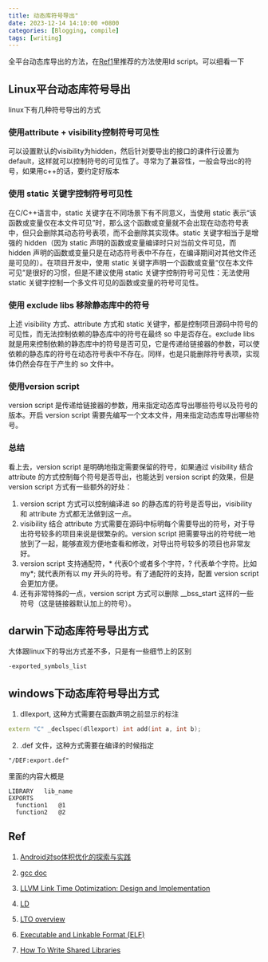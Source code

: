 ```yaml
---
title: 动态库符号导出"
date: 2023-12-14 14:10:00 +0800
categories: [Blogging, compile]
tags: [writing]
---
```


全平台动态库导出的方法，在[Ref1](#ref)里推荐的方法使用ld script。可以细看一下

## Linux平台动态库符号导出

linux下有几种符号导出的方式

### 使用attribute + visibility控制符号可见性

可以设置默认的visibility为hidden，然后针对要导出的接口的课件行设置为default，这样就可以控制符号的可见性了。寻常为了兼容性，一般会导出c的符号，如果用c++的话，要约定好版本

### 使用 static 关键字控制符号可见性

在C/C++语言中，static 关键字在不同场景下有不同意义，当使用 static 表示“该函数或变量仅在本文件可见”时，那么这个函数或变量就不会出现在动态符号表中，但只会删除其动态符号表项，而不会删除其实现体。static 关键字相当于是增强的 hidden（因为 static 声明的函数或变量编译时只对当前文件可见，而 hidden 声明的函数或变量只是在动态符号表中不存在，在编译期间对其他文件还是可见的）。在项目开发中，使用 static 关键字声明一个函数或变量“仅在本文件可见”是很好的习惯，但是不建议使用 static 关键字控制符号可见性：无法使用 static 关键字控制一个多文件可见的函数或变量的符号可见性。


### 使用 exclude libs 移除静态库中的符号

上述 visibility 方式、attribute 方式和 static 关键字，都是控制项目源码中符号的可见性，而无法控制依赖的静态库中的符号在最终 so 中是否存在。exclude libs 就是用来控制依赖的静态库中的符号是否可见，它是传递给链接器的参数，可以使依赖的静态库的符号在动态符号表中不存在。同样，也是只能删除符号表项，实现体仍然会存在于产生的 so 文件中。

### 使用version script

version script 是传递给链接器的参数，用来指定动态库导出哪些符号以及符号的版本。开启 version script 需要先编写一个文本文件，用来指定动态库导出哪些符号。


### 总结

看上去，version script 是明确地指定需要保留的符号，如果通过 visibility 结合 attribute 的方式控制每个符号是否导出，也能达到 version script 的效果，但是 version script 方式有一些额外的好处：

1. version script 方式可以控制编译进 so 的静态库的符号是否导出，visibility 和 attribute 方式都无法做到这一点。
2. visibility 结合 attribute 方式需要在源码中标明每个需要导出的符号，对于导出符号较多的项目来说是很繁杂的。version script 把需要导出的符号统一地放到了一起，能够直观方便地查看和修改，对导出符号较多的项目也非常友好。
3. version script 支持通配符，* 代表0个或者多个字符，? 代表单个字符。比如 my*; 就代表所有以 my 开头的符号。有了通配符的支持，配置 version script 会更加方便。
4. 还有非常特殊的一点，version script 方式可以删除 __bss_start 这样的一些符号（这是链接器默认加上的符号）。


## darwin下动态库符号导出方式

大体跟linux下的导出方式差不多，只是有一些细节上的区别

```bash
-exported_symbols_list
```

## windows下动态库符号导出方式

1. dllexport, 这种方式需要在函数声明之前显示的标注

```cpp
extern "C" _declspec(dllexport) int add(int a, int b);
```

2. .def 文件，这种方式需要在编译的时候指定

```shell
"/DEF:export.def"
```

里面的内容大概是

```
LIBRARY   lib_name
EXPORTS
  function1   @1
  function2   @2
```


## Ref

1. [Android对so体积优化的探索与实践](https://tech.meituan.com/2022/06/02/meituans-technical-exploration-and-practice-of-android-so-volume-optimization.html)

2. [gcc doc](https://gcc.gnu.org/onlinedocs/gcc)

3. [LLVM Link Time Optimization: Design and Implementation](https://llvm.org/docs/LinkTimeOptimization.html)

4. [LD](https://sourceware.org/binutils/docs/ld/VERSION.html)

5. [LTO overview](https://gcc.gnu.org/onlinedocs/gccint/LTO-Overview.html)

6. [Executable and Linkable Format (ELF)](https://www.cs.cmu.edu/afs/cs/academic/class/15213-f00/docs/elf.pdf)

7. [How To Write Shared Libraries](https://www.akkadia.org/drepper/dsohowto.pdf)

